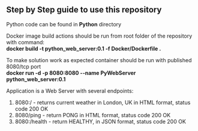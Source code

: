 ## Step by Step guide to use this repository  
  
Python code can be found in **Python** directory  
  
Docker image build actions should be run from root folder of the repository with command:  
**docker build -t python_web_server:0.1 -f Docker/Dockerfile .**  
  
To make solution work as expected container should be run with published 8080/tcp port  
**docker run -d -p 8080:8080 --name PyWebServer python_web_server:0.1**

Application is a Web Server with several endpoints:  
1. 8080:/ - returns current weather in London, UK in HTML format, status code 200 OK  
2. 8080/ping - return PONG in HTML format, status code 200 OK  
3. 8080:/health - return HEALTHY, in JSON format, status code 200 OK  

